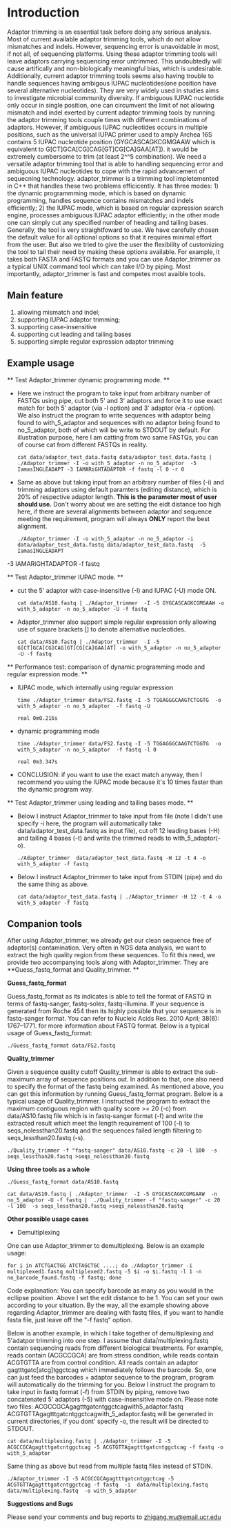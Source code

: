 **Introduction**
================

Adaptor trimming is an essential task before doing any serious analysis. 
Most of current available adaptor trimming tools, which do not allow mismatches and indels. 
However, sequencing error is unavoidable in most, if not all, of sequencing platforms. 
Using these adaptor trimming tools will leave adaptors carrying sequencing 
error untrimmed. This undoubtedly will cause artifically and non-biologically meaningful bias, 
which is undesirable. Additionally, current adaptor trimming  tools seems also having trouble to
handle sequences having ambigous IUPAC nucleotides(one position have several alternative 
nucleotides). They are very widely used in studies aims to investigate microbial 
community diversity. If ambiguous IUPAC nucleotide only occur in single position, one can 
circumvent the limit of not allowing mismatch and indel exerted by current adaptor trimming tools 
by running the adaptor trimming tools couple times with different combinations of adaptors. 
However, if ambiguous IUPAC nucleotides occurs in multiple positions, such as the universal IUPAC
primer used to amply Archea 16S contains 5 IUPAC nucleotide position 
(GYGCASCAGKCGMGAAW which is equivalent to G[CT]GCA[CG]CAG[GT]CG[CA]GAA[AT]). it would be extremely 
cumbersome to trim (at least 2^^5 combination). We need a versatile adaptor trimming tool that 
is able to handling sequencing error and ambiguous IUPAC nucleotides to cope with the rapid 
advancement of sequecning technology. adaptor_trimmer is a trimming tool impletemented in C++ 
that handles these two problems efficicently. It has three modes: 1) the dynamic programmming mode, 
which is based on dynamic programming, handles sequence contains mismatches and indels 
efficiently; 2) the IUPAC mode, which is based on regular expression search engine, processes 
ambiguous IUPAC adaptor efficiently; in the other mode one can simply cut any specified number 
of heading and tailing bases. Generally, the tool is very straightfoward to use. We have 
carefully chosen the default value for all optional options so that it requires minimal effort 
from the user. But also we tried to give the user the flexibility of customizing the tool to 
tail their need by making these options available. For example, it takes both FASTA and FASTQ 
formats and you can use Adaptor_trimmer as a typical UNIX command tool which can take I/O 
by piping. Most importantly, adaptor_trimmer is fast and competes most avaible tools.

**Main feature**
----------------

  1. allowing mismatch and indel;
  2. supporting IUPAC adaptor trimming;
  3. supporting case-insensitive
  4. supporting cut leading and tailing bases
  5. supporting simple regular expression adaptor trimming

**Example usage**
-----------------

** Test Adaptor_trimmer dynamic programming mode. **

  * Here we instruct the program to take input from arbitrary number of FASTQs using pipe, 
    cut both 5' and 3' adaptors and force it to use exact match for both 5' adaptor (via -l 
    option) and 3' adaptor (via -r option). We also instruct the program to write sequences 
    with adaptor being found to with_5_adaptor and sequences with no adaptor being found to 
    no_5_adaptor, both of which will be write to STDOUT by default. For illustration purpose, 
    here I am catting from two same FASTQs, you can of course cat from different FASTQs in 
    reality.

        cat data/adaptor_test_data.fastq data/adaptor_test_data.fastq | ./Adaptor_trimmer -I -o with_5_adaptor -n no_5_adaptor  -5 IamasINGLEADAPT -3 IAMARiGHTADAPTOR -f fastq -l 0 -r 0

  * Same as above but taking input from an arbitrary number of files (-i) and trimming adaptors 
    using default paramters (editing distance), which is 20% of respective adaptor length. 
    **This is the parameter most of user should use.** Don't worry about we are setting the 
    eidt distance too high here, if there are several alignments between adaptor and sequence 
    meeting the requirement, program will always **ONLY** report the best alignment. 

        ./Adaptor_trimmer -I -o with_5_adaptor -n no_5_adaptor -i data/adaptor_test_data.fastq data/adaptor_test_data.fastq  -5 IamasINGLEADAPT 
-3 IAMARiGHTADAPTOR -f fastq

** Test Adaptor_trimmer IUPAC mode. **

  * cut the 5' adaptor with case-insensitive (-I) and IUPAC (-U) mode ON.
    
        cat data/AS10.fastq | ./Adaptor_trimmer  -I -5 GYGCASCAGKCGMGAAW -o with_5_adaptor -n no_5_adaptor -U -f fastq
 
  * Adaptor_trimmer also support simple regular expression only allowing use of square brackets 
    [] to denote alternative nucleotides. 

        cat data/AS10.fastq | ./Adaptor_trimmer  -I -5 G[CT]GCA[CG]CAG[GT]CG[CA]GAA[AT] -o with_5_adaptor -n no_5_adaptor -U -f fastq  
 
** Performance test: comparison of dynamic programming mode and regular expression mode. **

  * IUPAC mode, which internally using regular expression 
        
        time ./Adaptor_trimmer data/FS2.fastq -I -5 TGGAGGGCAAGTCTGGTG  -o with_5_adaptor -n no_5_adaptor  -f fastq -U
        
        real 0m0.216s

  * dynamic programming mode 
        
        time ./Adaptor_trimmer data/FS2.fastq -I -5 TGGAGGGCAAGTCTGGTG  -o with_5_adaptor -n no_5_adaptor  -f fastq -l 0
        
        real 0m3.347s

  * CONCLUSION: if you want to use the exact match anyway, then I recommend you using the IUPAC mode because it's 10 times 
    faster than the dynamic program way.

** Test Adaptor_trimmer using leading and tailing bases mode. **

  * Below I instruct Adaptor_trimmer to take input from file (note I didn't use specify -i here, the program will automatically take data/adaptor_test_data.fastq as input file), cut off 12 leading bases (-H) and tailing 4 bases (-t) and write the trimmed reads to with_5_adaptor(-o).
        
        ./Adaptor_trimmer  data/adaptor_test_data.fastq -H 12 -t 4 -o with_5_adaptor -f fastq

  * Below I instruct Adaptor_trimmer to take  input from STDIN (pipe) and do the same thing as above.
        
        cat data/adaptor_test_data.fastq | ./Adaptor_trimmer -H 12 -t 4 -o with_5_adaptor -f fastq

**Companion tools**
-----------------

After using Adaptor_trimmer, we already get our clean sequence free of adaptor(s) contamination. Very often in NGS data 
analysis, we want to extract the high quality region from these sequences. To fit this need, we provide two accompanying 
tools along with Adaptor_trimmer. They are **Guess_fastq_format and Quality_trimmer. **


**Guess_fastq_format**

  Guess_fastq_format as its indicates is able to tell the format of FASTQ in terms of fastq-sanger, fastq-solex, 
  fastq-illumina. If your sequence is generated from Roche 454 then its highly possible that your sequence is in 
  fastq-sanger format. You can refer to Nucleic Acids Res. 2010 April; 38(6): 1767–1771. for more information 
  about FASTQ format. Below is a typical usage of Guess_fastq_format:
    
    ./Guess_fastq_format data/FS2.fastq 


**Quality_trimmer**
  
  Given a sequence quality cutoff Quality_trimmer is able to extract the sub-maximum array of sequence positions out.
  In addition to that, one also need to specify the format of the fastq being examined. As mentioned above, you can 
  get this information by running Guess_fastq_format program. Below is a typical usage of Quality_trimmer. I instructed 
  the program to extract the maximum contiguous region with quality score >= 20 (-c) from data/AS10.fastq file which is in 
  fastq-sanger format (-f) and write the extracted result which meet the length requirement of 100 (-l) to 
  seqs_nolessthan20.fastq and the sequences failed length filtering to seqs_lessthan20.fastq (-s).

    ./Quality_trimmer -f "fastq-sanger" data/AS10.fastq -c 20 -l 100  -s seqs_lessthan20.fastq >seqs_nolessthan20.fastq



**Using three tools as a whole**

    ./Guess_fastq_format data/AS10.fastq

    cat data/AS10.fastq | ./Adaptor_trimmer  -I -5 GYGCASCAGKCGMGAAW  -n no_5_adaptor -U -f fastq |  ./Quality_trimmer -f "fastq-sanger" -c 20 -l 100  -s seqs_lessthan20.fastq >seqs_nolessthan20.fastq

**Other possible usage cases**

 * Demultiplexing

  One can use Adaptor_trimmer to demultiplexing. Below is an example usage:

    for i in ATCTGACTGG ATCTAGCTGC ....; do ./Adaptor_trimmer -i multiplexed1.fastq multiplexed2.fastq -5 $i -o $i.fastq -l 1 -n no_barcode_found.fastq -f fastq; done
  
  Code explanation: You can specify barcode as many as you would in the ecllipse position. Above I set the edit distance to be 1. 
  You can set your own according to your situation. By the way, all the example showing above regarding Adaptor_trimmer are 
  dealing with fastq files, if you want to handle fasta file, just leave off the "-f fastq" option.

  Below is another example, in which I take together of demultiplexing and 5'adatpor trimming into one step. I assume that 
  data/multiplexing.fastq contain sequencing reads from different biological treatments. For example, reads contain (ACGCCGCA) 
  are from stress condition, while reads contain ACGTGTTA are from control condition. All reads contain an adaptor gagtttgatc[atcg]tggctcag
  which immediately follows the barcode. So, one can just feed the barcodes + adaptor sequence to the program, program will automatically
  do the trimming for you. Below I instruct the program to take input in fastq format (-f) from STDIN by piping, remove two concatenated 
  5' adaptors (-5) with case-insensitive mode on. Please note two files: ACGCCGCAgagtttgatcntggctcagwith5_adaptor.fastq 
  ACGTGTTAgagtttgatcntggctcagwith_5_adaptor.fastq will be generated in current directories, if you dont' specify -o, the result will be directed 
  to STDOUT.

    cat data/multiplexing.fastq | ./Adaptor_trimmer -I -5 ACGCCGCAgagtttgatcntggctcag -5 ACGTGTTAgagtttgatcntggctcag -f fastq -o with_5_adaptor

  Same thing as above but read from multiple fastq files instead of STDIN.

    ./Adaptor_trimmer -I -5 ACGCCGCAgagtttgatcntggctcag -5 ACGTGTTAgagtttgatcntggctcag -f fastq  -i  data/multiplexing.fastq data/multiplexing.fastq  -o with_5_adaptor

**Suggestions and Bugs**

Please send your comments and bug reports to zhigang.wu@email.ucr.edu


